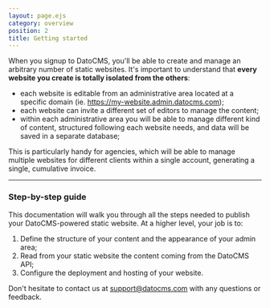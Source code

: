 ```yaml
---
layout: page.ejs
category: overview
position: 2
title: Getting started
---
```


When you signup to DatoCMS, you'll be able to create and manage an arbitrary number of static websites. It's important to understand that **every website you create is totally isolated from the others**:

* each website is editable from an administrative area located at a specific domain (ie. https://my-website.admin.datocms.com);
* each website can invite a different set of editors to manage the content;
* within each administrative area you will be able to manage different kind of content, structured following each website needs, and data will be saved in a separate database;

This is particularly handy for agencies, which will be able to manage multiple websites for different clients within a single account, generating a single, cumulative invoice.

---

### Step-by-step guide

This documentation will walk you through all the steps needed to publish your DatoCMS-powered static website. At a higher level, your job is to:

1. Define the structure of your content and the appearance of your admin area;
1. Read from your static website the content coming from the DatoCMS API;
1. Configure the deployment and hosting of your website.

Don't hesitate to contact us at [support@datocms.com](mailto:support@datocms.com) with any questions or feedback.


